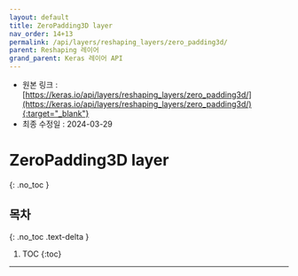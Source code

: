 ```yaml
---
layout: default
title: ZeroPadding3D layer
nav_order: 14+13
permalink: /api/layers/reshaping_layers/zero_padding3d/
parent: Reshaping 레이어
grand_parent: Keras 레이어 API
---
```


* 원본 링크 : [https://keras.io/api/layers/reshaping_layers/zero_padding3d/](https://keras.io/api/layers/reshaping_layers/zero_padding3d/){:target="_blank"}
* 최종 수정일 : 2024-03-29

# ZeroPadding3D layer
{: .no_toc }

## 목차
{: .no_toc .text-delta }

1. TOC
{:toc}

---
